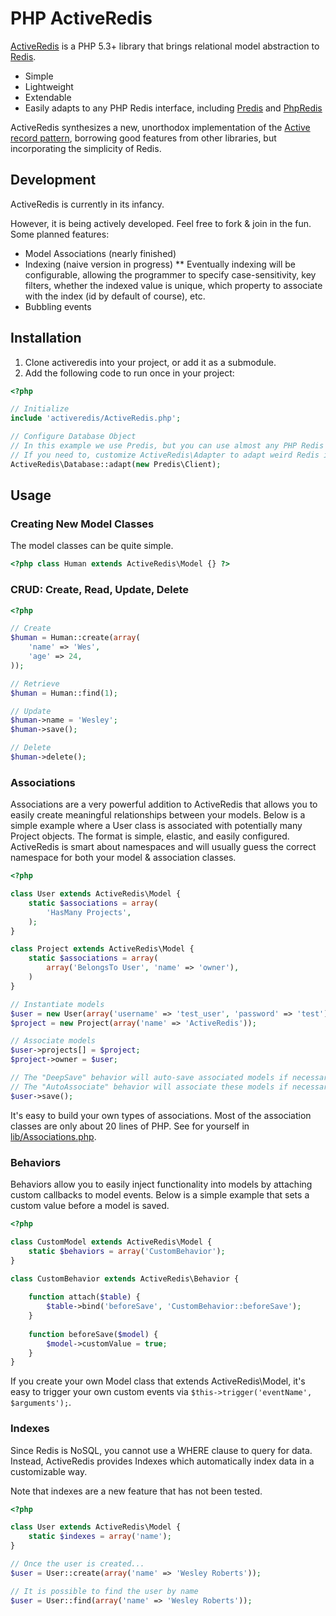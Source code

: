 # PHP ActiveRedis

[ActiveRedis](https://github.com/jchook/activeredis) is a PHP 5.3+ library that brings relational model abstraction to [Redis](http://redis.io/).

* Simple
* Lightweight
* Extendable
* Easily adapts to any PHP Redis interface, including [Predis](https://github.com/nrk/predis) and [PhpRedis](https://github.com/nicolasff/phpredis)

ActiveRedis synthesizes a new, unorthodox implementation of the [Active record pattern](http://en.wikipedia.org/wiki/Active_record_pattern), borrowing good features from other libraries, but incorporating the simplicity of Redis.

## Development

ActiveRedis is currently in its infancy.

However, it is being actively developed. Feel free to fork & join in the fun. Some planned features:

* Model Associations (nearly finished)
* Indexing (naive version in progress)
** Eventually indexing will be configurable, allowing the programmer to specify case-sensitivity, key filters, whether the indexed value is unique, which property to associate with the index (id by default of course), etc.
* Bubbling events

## Installation

1. Clone activeredis into your project, or add it as a submodule.
1. Add the following code to run once in your project:


```php
<?php

// Initialize
include 'activeredis/ActiveRedis.php';

// Configure Database Object
// In this example we use Predis, but you can use almost any PHP Redis interface.
// If you need to, customize ActiveRedis\Adapter to adapt weird Redis interfaces.
ActiveRedis\Database::adapt(new Predis\Client);

```

## Usage

### Creating New Model Classes

The model classes can be quite simple.

```php
<?php class Human extends ActiveRedis\Model {} ?>
```

### CRUD: Create, Read, Update, Delete

```php
<?php

// Create
$human = Human::create(array(
	'name' => 'Wes',
	'age' => 24,
));

// Retrieve
$human = Human::find(1);

// Update
$human->name = 'Wesley';
$human->save();

// Delete
$human->delete();

```

### Associations

Associations are a very powerful addition to ActiveRedis that allows you to easily create meaningful relationships between your models. Below is a simple example where a User class is associated with potentially many Project objects. The format is simple, elastic, and easily configured. ActiveRedis is smart about namespaces and will usually guess the correct namespace for both your model & association classes.

```php
<?php

class User extends ActiveRedis\Model {
	static $associations = array(
		'HasMany Projects',
	);
}

class Project extends ActiveRedis\Model {
	static $associations = array(
		array('BelongsTo User', 'name' => 'owner'),
	)
}

// Instantiate models
$user = new User(array('username' => 'test_user', 'password' => 'test'));
$project = new Project(array('name' => 'ActiveRedis'));

// Associate models
$user->projects[] = $project;
$project->owner = $user;

// The "DeepSave" behavior will auto-save associated models if necessary
// The "AutoAssociate" behavior will associate these models if necessary
$user->save();

````

It's easy to build your own types of associations. Most of the association classes are only about 20 lines of PHP. See for yourself in [lib/Associations.php](https://github.com/jchook/activeredis/blob/master/lib/Associations.php "Read Associations.php").


### Behaviors

Behaviors allow you to easily inject functionality into models by attaching custom callbacks to model events. Below is a simple example that sets a custom value before a model is saved.

```php
<?php

class CustomModel extends ActiveRedis\Model {
	static $behaviors = array('CustomBehavior');
}

class CustomBehavior extends ActiveRedis\Behavior {
		
	function attach($table) {
		$table->bind('beforeSave', 'CustomBehavior::beforeSave');
	}
	
	function beforeSave($model) {
		$model->customValue = true;
	}
}
```

If you create your own Model class that extends ActiveRedis\Model, it's easy to trigger your own custom events via ```$this->trigger('eventName', $arguments');```.


### Indexes

Since Redis is NoSQL, you cannot use a WHERE clause to query for data. Instead, ActiveRedis provides Indexes which automatically index data in a customizable way.

Note that indexes are a new feature that has not been tested.

```php
<?php

class User extends ActiveRedis\Model {
	static $indexes = array('name');
}

// Once the user is created...
$user = User::create(array('name' => 'Wesley Roberts'));

// It is possible to find the user by name
$user = User::find(array('name' => 'Wesley Roberts'));

```